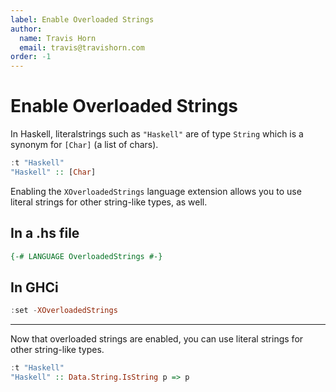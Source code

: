 ```yaml
---
label: Enable Overloaded Strings
author:
  name: Travis Horn
  email: travis@travishorn.com
order: -1
---
```


# Enable Overloaded Strings

In Haskell, literalstrings such as `"Haskell"` are of type `String` which is a
synonym for `[Char]` (a list of chars).

```haskell
:t "Haskell"
"Haskell" :: [Char]
```

Enabling the `XOverloadedStrings` language extension allows you to use literal
strings for other string-like types, as well.

## In a .hs file

```haskell
{-# LANGUAGE OverloadedStrings #-}
```

## In GHCi

```haskell
:set -XOverloadedStrings
```

---

Now that overloaded strings are enabled, you can use literal strings for other
string-like types.

```haskell
:t "Haskell"
"Haskell" :: Data.String.IsString p => p
```
